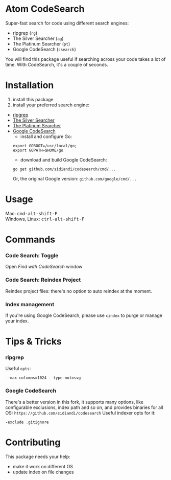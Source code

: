 # Atom CodeSearch

Super-fast search for code using different search engines:

- ripgrep (`rg`)
- The Silver Searcher (`ag`)
- The Platinum Searcher (`pt`)
- Google CodeSearch (`csearch`)

You will find this package useful if searching across your code takes a lot of time. With CodeSearch, it's a couple of seconds.

# Installation

1. install this package
2. install your preferred search engine:

  - [ripgrep](https://github.com/BurntSushi/ripgrep)
  - [The Silver Searcher](https://github.com/ggreer/the_silver_searcher)
  - [The Platinum Searcher](https://github.com/monochromegane/the_platinum_searcher)
  - [Google CodeSearch](https://github.com/google/codesearch)
    - install and configure Go:
    ```
    export GOROOT=/usr/local/go;
    export GOPATH=$HOME/go
    ```
    - download and build Google CodeSearch:
    ```
    go get github.com/sidiandi/codesearch/cmd/...
    ```
    Or, the original Google version: `github.com/google/cmd/...`

# Usage

Mac: <kbd>cmd-alt-shift-F</kbd>  
Windows, Linux: <kbd>ctrl-alt-shift-F</kbd>

# Commands

### Code Search: Toggle

Open *Find with CodeSearch* window

### Code Search: Reindex Project

Reindex project files: there's no option to auto reindex at the moment.

### Index management

If you're using Google CodeSearch, please use `cindex` to purge or manage your index.

# Tips & Tricks

###  ripgrep

Useful `opts`:
```
--max-columns=1024 --type-not=svg
```

### Google CodeSearch

There's a better version in this fork, it supports many options, like configurable exclusions, index path and so on, and provides binaries for all OS: `https://github.com/sidiandi/codesearch`
Useful indexer opts for it:
```
-exclude .gitignore
```

# Contributing

This package needs your help:
- make it work on different OS
- update index on file changes
